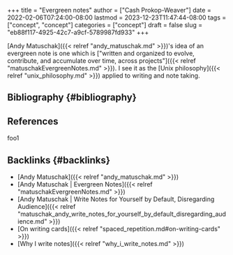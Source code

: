 +++
title = "Evergreen notes"
author = ["Cash Prokop-Weaver"]
date = 2022-02-06T07:24:00-08:00
lastmod = 2023-12-23T11:47:44-08:00
tags = ["concept", "concept"]
categories = ["concept"]
draft = false
slug = "eb88f117-4925-42c7-a9cf-5789987fd933"
+++

[Andy Matuschak]({{< relref "andy_matuschak.md" >}})'s idea of an evergreen note is one which is ["written and organized to evolve, contribute, and accumulate over time, across projects"]({{< relref "matuschakEvergreenNotes.md" >}}). I see it as the [Unix philosophy]({{< relref "unix_philosophy.md" >}}) applied to writing and note taking.


## Bibliography {#bibliography}

## References

<style>.csl-entry{text-indent: -1.5em; margin-left: 1.5em;}</style><div class="csl-bib-body">
</div>

foo1


## Backlinks {#backlinks}

-   [Andy Matuschak]({{< relref "andy_matuschak.md" >}})
-   [Andy Matuschak | Evergreen Notes]({{< relref "matuschakEvergreenNotes.md" >}})
-   [Andy Matuschak | Write Notes for Yourself by Default, Disregarding Audience]({{< relref "matuschak_andy_write_notes_for_yourself_by_default_disregarding_audience.md" >}})
-   [On writing cards]({{< relref "spaced_repetition.md#on-writing-cards" >}})
-   [Why I write notes]({{< relref "why_i_write_notes.md" >}})
